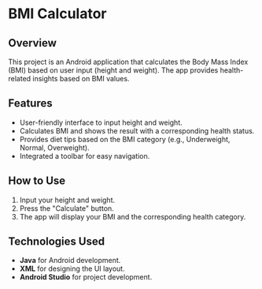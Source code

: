 # BMI Calculator

## Overview
This project is an Android application that calculates the Body Mass Index (BMI) based on user input (height and weight). The app provides health-related insights based on BMI values.

## Features
- User-friendly interface to input height and weight.
- Calculates BMI and shows the result with a corresponding health status.
- Provides diet tips based on the BMI category (e.g., Underweight, Normal, Overweight).
- Integrated a toolbar for easy navigation.

## How to Use
1. Input your height and weight.
2. Press the "Calculate" button.
3. The app will display your BMI and the corresponding health category.

## Technologies Used
- **Java** for Android development.
- **XML** for designing the UI layout.
- **Android Studio** for project development.

